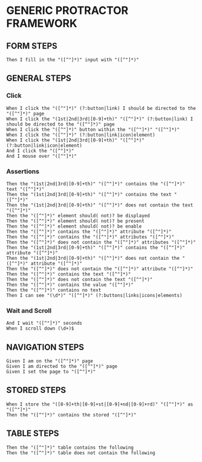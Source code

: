 # GENERIC PROTRACTOR FRAMEWORK #


FORM STEPS
----------

    Then I fill in the "([^"]*)" input with "([^"]*)"
   
    
GENERAL STEPS
-------------

### Click ###

    When I click the "([^"]*)" (?:button|link) I should be directed to the "([^"]*)" page
    When I click the "(1st|2nd|3rd|[0-9]+th)" "([^"]*)" (?:button|link) I should be directed to the "([^"]*)" page
    When I click the "([^"]*)" button within the "([^"]*)" "([^"]*)"
    When I click the "([^"]*)" (?:button|link|icon|element)
    When I click the "(1st|2nd|3rd|[0-9]+th)" "([^"]*)" (?:button|link|icon|element)
    And I click the "([^"]*)"
    And I mouse over "([^"]*)"
    
### Assertions ###
    
    Then the "(1st|2nd|3rd|[0-9]+th)" "([^"]*)" contains the "([^"]*)" text "([^"]*)"
    Then the "(1st|2nd|3rd|[0-9]+th)" "([^"]*)" contains the text "([^"]*)"
    Then the "(1st|2nd|3rd|[0-9]+th)" "([^"]*)" does not contain the text "([^"]*)"
    Then the "([^"]*)" element should( not)? be displayed
    Then the "([^"]*)" element should( not)? be present
    Then the "([^"]*)" element should( not)? be enable
    Then the "([^"]*)" contains the "([^"]*)" attribute "([^"]*)"
    Then the "([^"]*)" contains the "([^"]*)" attributes "([^"]*)"
    Then the "([^"]*)" does not contain the "([^"]*)" attributes "([^"]*)"
    Then the "(1st|2nd|3rd|[0-9]+th)" "([^"]*)" contains the "([^"]*)" attribute "([^"]*)"
    Then the "(1st|2nd|3rd|[0-9]+th)" "([^"]*)" does not contain the "([^"]*)" attribute "([^"]*)"
    Then the "([^"]*)" does not contain the "([^"]*)" attribute "([^"]*)"
    Then the "([^"]*)" contains the text "([^"]*)"
    Then the "([^"]*)" does not contain the text "([^"]*)"
    Then the "([^"]*)" contains the value "([^"]*)"
    Then the "([^"]*)" contains no text
    Then I can see "(\d*)" "([^"]*)" (?:buttons|links|icons|elements)
    
### Wait and Scroll ###
    
    And I wait "([^"]*)" seconds
    When I scroll down (\d+)$
    
    
NAVIGATION STEPS
----------------
 
    Given I am on the "([^"]*)" page
    Given I am directed to the "([^"]*)" page
    Given I set the page to "([^"]*)"
    
    
STORED STEPS
------------

    When I store the "([0-9]+th|[0-9]+st|[0-9]+nd|[0-9]+rd)" "([^"]*)" as "([^"]*)"
    Then the "([^"]*)" contains the stored "([^"]*)"
    
    
TABLE STEPS
-----------

    Then the "([^"]*)" table contains the following
    Then the "([^"]*)" table does not contain the following